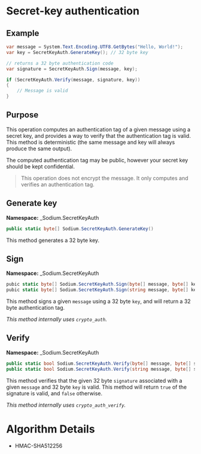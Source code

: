 # Secret-key authentication

## Example
```C#
var message = System.Text.Encoding.UTF8.GetBytes("Hello, World!");
var key = SecretKeyAuth.GenerateKey(); // 32 byte key

// returns a 32 byte authentication code
var signature = SecretKeyAuth.Sign(message, key);

if (SecretKeyAuth.Verify(message, signature, key))
{
    // Message is valid
}
```

## Purpose

This operation computes an authentication tag of a given message using a secret key, and provides a way to verify that the authentication tag is valid. This method is deterministic (the same message and key will always produce the same output).

The computed authentication tag may be public, however your secret key should be kept confidential.

> This operation does not encrypt the message. It only computes and verifies an authentication tag.

## Generate key

__Namespace:__ _Sodium.SecretKeyAuth

```C#
public static byte[] Sodium.SecretKeyAuth.GenerateKey()
```

This method generates a 32 byte key.

## Sign

__Namespace:__ _Sodium.SecretKeyAuth

```C#
pubic static byte[] Sodium.SecretKeyAuth.Sign(byte[] message, byte[] key)
pubic static byte[] Sodium.SecretKeyAuth.Sign(string message, byte[] key)
```

This method signs a given `message` using a 32 byte `key`, and will return a 32 byte authentication tag.

_This method internally uses `crypto_auth`._

## Verify

__Namespace:__ _Sodium.SecretKeyAuth

```C#
public static bool Sodium.SecretKeyAuth.Verify(byte[] message, byte[] signature, byte[] key)
public static bool Sodium.SecretKeyAuth.Verify(string message, byte[] signature, byte[] key)
```

This method verifies that the given 32 byte `signature` associated with a given `message` and 32 byte `key` is valid. This method will return `true` of the signature is valid, and `false` otherwise.

_This method internally uses `crypto_auth_verify`._
# Algorithm Details

- HMAC-SHA512256